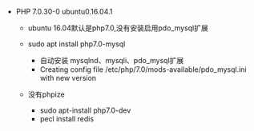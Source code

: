 * PHP 7.0.30-0 ubuntu0.16.04.1
    * ubuntu 16.04默认是php7.0,没有安装启用pdo_mysql扩展
    * sudo apt install php7.0-mysql
        * 自动安装 mysqlnd、mysqli、pdo_mysql扩展
        * Creating config file /etc/php/7.0/mods-available/pdo_mysql.ini with new version
        
    * 没有phpize
        * sudo apt-install php7.0-dev
        * pecl install redis
